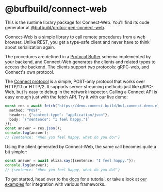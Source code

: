 # @bufbuild/connect-web

This is the runtime library package for Connect-Web. You'll find its code 
generator at [@bufbuild/protoc-gen-connect-web](https://www.npmjs.com/package/@bufbuild/protoc-gen-connect-web).

Connect-Web is a simple library to call remote procedures from a web browser. 
Unlike REST, you get a type-safe client and never have to think about
serialization again.

The procedures are defined in a [Protocol Buffer](https://developers.google.com/protocol-buffers)
schema implemented by your backend, and Connect-Web generates the clients and
related types to access the backend. The clients support two protocols:
gRPC-web, and Connect's own protocol.

The [Connect protocol](https://connect.build/docs/protocol/) is a simple,
POST-only protocol that works over HTTP/1.1 or HTTP/2. It supports
server-streaming methods just like gRPC-Web, but is easy to debug in the
network inspector. Calling a Connect API is easy enough just with the fetch
API. Try it with our live demo:

```ts
const res = await fetch("https://demo.connect.build/buf.connect.demo.eliza.v1.ElizaService/Say", {
  method: "POST",
  headers: {"content-type": "application/json"},
  body: `{"sentence": "I feel happy."}`
});
const answer = res.json();
console.log(answer);
// {sentence: 'When you feel happy, what do you do?'}
```

Using the client generated by Connect-Web, the same call becomes quite a bit
simpler:

```ts
const answer = await eliza.say({sentence: "I feel happy."});
console.log(answer);
// {sentence: 'When you feel happy, what do you do?'}
```

To get started, head over to the [docs](https://connect.build/docs/web/getting-started) 
for a tutorial, or take a look at [our examples](https://github.com/bufbuild/connect-web-integration)
for integration with various frameworks. 

